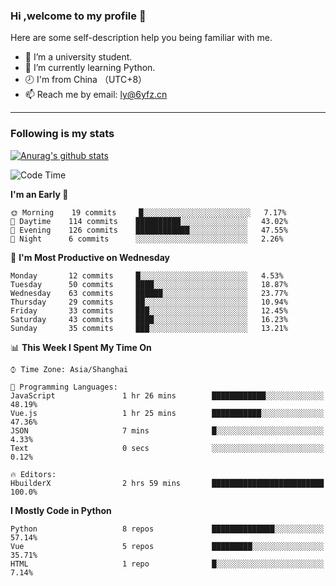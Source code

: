 ### Hi ,welcome to my profile 👋
Here are some self-description help you being familiar with me.
<!--
**liuyunfz/liuyunfz** is a ✨ _special_ ✨ repository because its `README.md` (this file) appears on your GitHub profile.
- 👯 I’m looking to collaborate on ...
- 🤔 I’m looking for help with ...
Here are some ideas to get you started:
-->
- 🏫 I’m a university student.
- 💪 I’m currently learning Python.
- 🕗 I'm from China （UTC+8）
- 📫 Reach me by email: [ly@6yfz.cn](mailto:ly@6yfz.cn)
  
---
### Following is my stats
  
[![Anurag's github stats](https://github-readme-stats.vercel.app/api?username=liuyunfz)](https://github.com/anuraghazra/github-readme-stats)
  
<!--START_SECTION:waka-->
![Code Time](http://img.shields.io/badge/Code%20Time-260%20hrs%2040%20mins-blue)

**I'm an Early 🐤** 

```text
🌞 Morning    19 commits     █░░░░░░░░░░░░░░░░░░░░░░░░   7.17% 
🌆 Daytime    114 commits    ██████████░░░░░░░░░░░░░░░   43.02% 
🌃 Evening    126 commits    ████████████░░░░░░░░░░░░░   47.55% 
🌙 Night      6 commits      ░░░░░░░░░░░░░░░░░░░░░░░░░   2.26%

```
📅 **I'm Most Productive on Wednesday** 

```text
Monday       12 commits     █░░░░░░░░░░░░░░░░░░░░░░░░   4.53% 
Tuesday      50 commits     ████░░░░░░░░░░░░░░░░░░░░░   18.87% 
Wednesday    63 commits     ██████░░░░░░░░░░░░░░░░░░░   23.77% 
Thursday     29 commits     ██░░░░░░░░░░░░░░░░░░░░░░░   10.94% 
Friday       33 commits     ███░░░░░░░░░░░░░░░░░░░░░░   12.45% 
Saturday     43 commits     ████░░░░░░░░░░░░░░░░░░░░░   16.23% 
Sunday       35 commits     ███░░░░░░░░░░░░░░░░░░░░░░   13.21%

```


📊 **This Week I Spent My Time On** 

```text
⌚︎ Time Zone: Asia/Shanghai

💬 Programming Languages: 
JavaScript               1 hr 26 mins        ████████████░░░░░░░░░░░░░   48.19% 
Vue.js                   1 hr 25 mins        ███████████░░░░░░░░░░░░░░   47.36% 
JSON                     7 mins              █░░░░░░░░░░░░░░░░░░░░░░░░   4.33% 
Text                     0 secs              ░░░░░░░░░░░░░░░░░░░░░░░░░   0.12%

🔥 Editors: 
HbuilderX                2 hrs 59 mins       █████████████████████████   100.0%

```

**I Mostly Code in Python** 

```text
Python                   8 repos             ██████████████░░░░░░░░░░░   57.14% 
Vue                      5 repos             █████████░░░░░░░░░░░░░░░░   35.71% 
HTML                     1 repo              █░░░░░░░░░░░░░░░░░░░░░░░░   7.14%

```



<!--END_SECTION:waka-->
